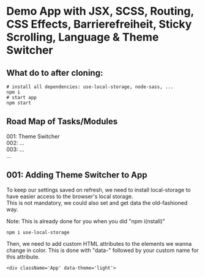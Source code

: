 # Demo App with JSX, SCSS, Routing, CSS Effects, Barrierefreiheit, Sticky Scrolling, Language & Theme Switcher

## What do to after cloning:

```
# install all dependencies: use-local-storage, node-sass, ...
npm i
# start app
npm start
```

## Road Map of Tasks/Modules

001: Theme Switcher<br>
002: ... <br>
003: ...<br>
...

## 001: Adding Theme Switcher to App
To keep our settings saved on refresh, we need to install local-storage to have easier access to the browser's local storage. <br>
This is not mandatory, we could also set and get data the old-fashioned way.

Note: This is already done for you when you did "npm i(nstall)"
```
npm i use-local-storage
```

Then, we need to add custom HTML attributes to the elements we wanna change in color.
This is done with "data-" followed by your custom name for this attribute.

```
<div className='App' data-theme='light'>
```
